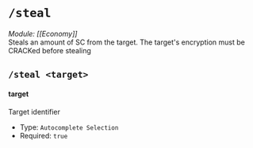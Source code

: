# `/steal`
*Module: [[Economy]]*<br>
Steals an amount of SC from the target. The target's encryption must be CRACKed before stealing
## `/steal <target>`
#### target
Target identifier
- Type: `Autocomplete Selection`
- Required: `true`
